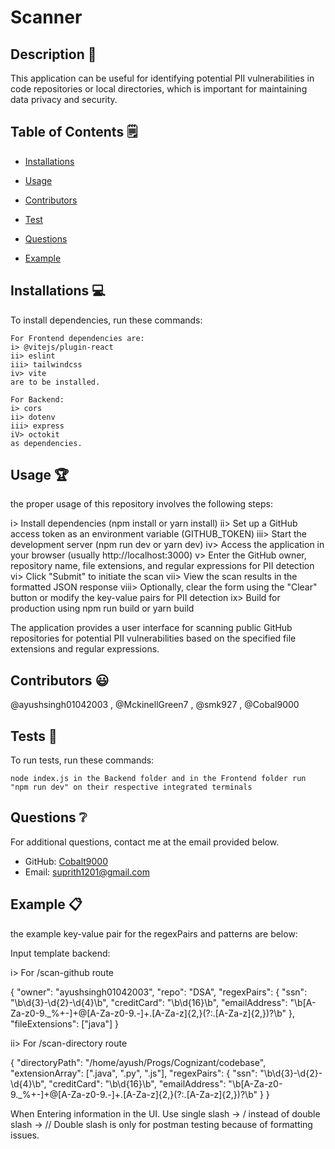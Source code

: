 # Scanner
  


  ## Description 📝

  This application can be useful for identifying potential PII vulnerabilities in code repositories or local directories, which is important for maintaining data privacy and security.

  ## Table of Contents 🗒

  * [Installations](#installations-)

  * [Usage](#usage-)
  
  * [Contributors](#contributors-)

  * [Test](#tests-)

  * [Questions](#questions-)

  * [Example](#Example-)

  
  
  ## Installations 💻

  To install dependencies, run these commands:

  ```
  For Frontend dependencies are:
  i> @vitejs/plugin-react 
  ii> eslint
  iii> tailwindcss
  iv> vite 
  are to be installed. 

  For Backend:
  i> cors
  ii> dotenv
  iii> express
  iV> octokit 
  as dependencies.
  ```

  ## Usage 🏆

  the proper usage of this repository involves the following steps:

  i> Install dependencies (npm install or yarn install)
  ii> Set up a GitHub access token as an environment variable (GITHUB_TOKEN)
  iii> Start the development server (npm run dev or yarn dev)
  iv> Access the application in your browser (usually http://localhost:3000)
  v> Enter the GitHub owner, repository name, file extensions, and regular expressions for PII detection
  vi> Click "Submit" to initiate the scan
  vii> View the scan results in the formatted JSON response
  viii> Optionally, clear the form using the "Clear" button or modify the key-value pairs for PII detection
  ix> Build for production using npm run build or yarn build
  
  The application provides a user interface for scanning public GitHub repositories for potential PII vulnerabilities based on the specified file extensions and regular expressions.

  

  ## Contributors 😃

  @ayushsingh01042003 , @MckinellGreen7 , @smk927 , @Cobal9000 

  ## Tests 🧪

  To run tests, run these commands:

  ```
  node index.js in the Backend folder and in the Frontend folder run "npm run dev" on their respective integrated terminals
  ```

  ## Questions ❔

  For additional questions, contact me at the email provided below. 

  - GitHub: [Cobalt9000](https://github.com/Cobalt9000/)
  - Email:  suprith1201@gmail.com

  ## Example 📋

  the example key-value pair for the regexPairs and patterns are below: 

  Input template backend:

  i> For /scan-github route

  { "owner": "ayushsingh01042003", "repo": "DSA", "regexPairs": { "ssn": "\b\d{3}-\d{2}-\d{4}\b", "creditCard": "\b\d{16}\b", "emailAddress": "\b[A-Za-z0-9._%+-]+@[A-Za-z0-9.-]+\.[A-Za-z]{2,}(?:\.[A-Za-z]{2,})?\b" }, "fileExtensions": ["java"] }

  ii> For /scan-directory route

  { "directoryPath": "/home/ayush/Progs/Cognizant/codebase", "extensionArray": [".java", ".py", ".js"], "regexPairs": { "ssn": "\b\d{3}-\d{2}-\d{4}\b", "creditCard": "\b\d{16}\b", "emailAddress": "\b[A-Za-z0-9._%+-]+@[A-Za-z0-9.-]+\.[A-Za-z]{2,}(?:\.[A-Za-z]{2,})?\b" } }

  When Entering information in the UI. Use single slash -> / instead of double slash -> // Double slash is only for postman testing because of formatting issues.